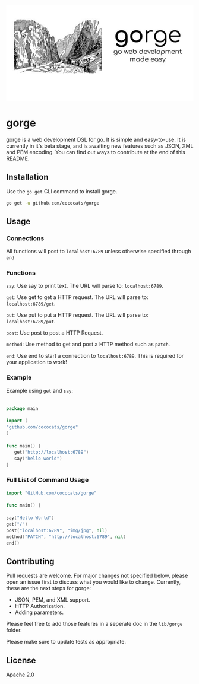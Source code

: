 ![gorge](gorge.jpg)

# gorge

gorge is a web development DSL for go. It is simple and easy-to-use. It is currently in it's beta stage, and is awaiting new features such as JSON, XML and PEM encoding. You can find out ways to contribute at the end of this README.

## Installation

Use the `go get` CLI command to install gorge.

```bash
go get -u github.com/cococats/gorge
```

## Usage

### Connections

All functions will post to `localhost:6789` unless otherwise specified through `end`

### Functions

`say`: Use say to print text. The URL will parse to: `localhost:6789`.

`get`: Use get to get a HTTP request. The URL will parse to: `localhost:6789/get`.

`put`: Use put to put a HTTP request. The URL will parse to: `localhost:6789/put`.

`post`: Use post to post a HTTP Request.

`method`: Use method to get and post a HTTP method such as `patch`.

`end`: Use end to start a connection to `localhost:6789`. This is required for your application to work!

 

### Example

Example using `get` and `say`:

```go

package main

import (
"github.com/cococats/gorge"
)

func main() {
   get("http://localhost:6789")
   say("hello world")
}

```

### Full List of Command Usage

```go
import "GitHub.com/cococats/gorge"

func main() {

say("Hello World")
get("/")
post("localhost:6789", "img/jpg", nil)
method("PATCH", "http://localhost:6789", nil)
end()
```

## Contributing
Pull requests are welcome. For major changes not specified below, please open an issue first to discuss what you would like to change. Currently, these are the next steps for gorge:

- JSON, PEM, and XML support.
- HTTP Authorization.
- Adding parameters.

Please feel free to add those features in a seperate doc in the `lib/gorge` folder. 

Please make sure to update tests as appropriate.

## License
[Apache 2.0](https://choosealicense.com/licenses/apache-2.0/)
